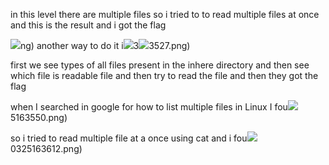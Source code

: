 in this level there are multiple files so i tried to to read multiple files at once and this is the result and i got the flag

![](../attachments/Pasted%20image%2020240325163450.png)ng)
another way to do it i![](../attachments/Pasted%20image%2020240325163513.png)3![](../attachments/Pasted%20image%2020240325163527.png)3527.png)

first we see types of all files present in the inhere directory and then see which file is readable file and then try to read the file and then they got the flag

when I searched in google for how to list multiple files in Linux I fou![](../attachments/Pasted%20image%2020240325163550.png)5163550.png)

so i tried to read multiple file at a once using cat and i fou![](../attachments/Pasted%20image%2020240325163612.png)0325163612.png)